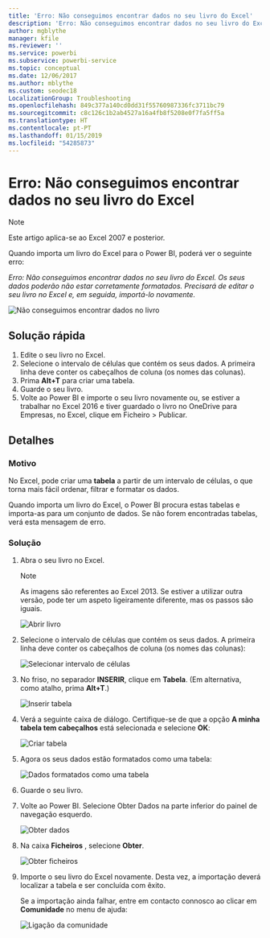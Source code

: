```yaml
---
title: 'Erro: Não conseguimos encontrar dados no seu livro do Excel'
description: 'Erro: Não conseguimos encontrar dados no seu livro do Excel'
author: mgblythe
manager: kfile
ms.reviewer: ''
ms.service: powerbi
ms.subservice: powerbi-service
ms.topic: conceptual
ms.date: 12/06/2017
ms.author: mblythe
ms.custom: seodec18
LocalizationGroup: Troubleshooting
ms.openlocfilehash: 849c377a140cd0dd31f55760987336fc3711bc79
ms.sourcegitcommit: c8c126c1b2ab4527a16a4fb8f5208e0f7fa5ff5a
ms.translationtype: HT
ms.contentlocale: pt-PT
ms.lasthandoff: 01/15/2019
ms.locfileid: "54285873"
---
```

# <a name="error-we-couldnt-find-any-data-in-your-excel-workbook"></a>Erro: Não conseguimos encontrar dados no seu livro do Excel

>[!NOTE]
>Este artigo aplica-se ao Excel 2007 e posterior.

Quando importa um livro do Excel para o Power BI, poderá ver o seguinte erro:

*Erro: Não conseguimos encontrar dados no seu livro do Excel. Os seus dados poderão não estar corretamente formatados. Precisará de editar o seu livro no Excel e, em seguida, importá-lo novamente.*

![Não conseguimos encontrar dados no livro](media/service-admin-troubleshoot-excel-workbook-data/pbi_wecouldntfindanydata.png)

## <a name="quick-solution"></a>Solução rápida
1. Edite o seu livro no Excel.
2. Selecione o intervalo de células que contém os seus dados. A primeira linha deve conter os cabeçalhos de coluna (os nomes das colunas).
3. Prima **Alt+T** para criar uma tabela.
4. Guarde o seu livro.
5. Volte ao Power BI e importe o seu livro novamente ou, se estiver a trabalhar no Excel 2016 e tiver guardado o livro no OneDrive para Empresas, no Excel, clique em Ficheiro > Publicar.

## <a name="details"></a>Detalhes
### <a name="cause"></a>Motivo
No Excel, pode criar uma **tabela** a partir de um intervalo de células, o que torna mais fácil ordenar, filtrar e formatar os dados.

Quando importa um livro do Excel, o Power BI procura estas tabelas e importa-as para um conjunto de dados. Se não forem encontradas tabelas, verá esta mensagem de erro.

### <a name="solution"></a>Solução
1. Abra o seu livro no Excel. 
    >[!NOTE]
    >As imagens são referentes ao Excel 2013. Se estiver a utilizar outra versão, pode ter um aspeto ligeiramente diferente, mas os passos são iguais.
    
    ![Abrir livro](media/service-admin-troubleshoot-excel-workbook-data/pbi_trb_xlwksht1.png)
2. Selecione o intervalo de células que contém os seus dados. A primeira linha deve conter os cabeçalhos de coluna (os nomes das colunas):
   
    ![Selecionar intervalo de células](media/service-admin-troubleshoot-excel-workbook-data/pbi_trb_xlwksht2.png)
3. No friso, no separador **INSERIR**, clique em **Tabela**. (Em alternativa, como atalho, prima **Alt+T**.)
   
    ![Inserir tabela](media/service-admin-troubleshoot-excel-workbook-data/pbi_trb_xlwksht3.png)
4. Verá a seguinte caixa de diálogo. Certifique-se de que a opção **A minha tabela tem cabeçalhos** está selecionada e selecione **OK**:
   
    ![Criar tabela](media/service-admin-troubleshoot-excel-workbook-data/pbi_trb_xlcreatetbl.png)
5. Agora os seus dados estão formatados como uma tabela:
   
    ![Dados formatados como uma tabela](media/service-admin-troubleshoot-excel-workbook-data/pbi_trb_xltbl.png)
6. Guarde o seu livro.
7. Volte ao Power BI. Selecione Obter Dados na parte inferior do painel de navegação esquerdo.
   
    ![Obter dados](media/service-admin-troubleshoot-excel-workbook-data/pbi_getdata.png)
8. Na caixa **Ficheiros** , selecione **Obter**.
   
    ![Obter ficheiros](media/service-admin-troubleshoot-excel-workbook-data/pbi_getfiles.png)
9. Importe o seu livro do Excel novamente. Desta vez, a importação deverá localizar a tabela e ser concluída com êxito.
   
    Se a importação ainda falhar, entre em contacto connosco ao clicar em **Comunidade** no menu de ajuda:
   
    ![Ligação da comunidade](media/service-admin-troubleshoot-excel-workbook-data/pbi_questionmenucommunity.png)
